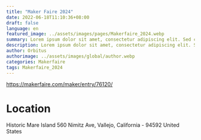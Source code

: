 ```yaml
---
title: "Maker Faire 2024"
date: 2022-06-18T11:10:36+08:00
draft: false
language: en
featured_image: ../assets/images/pages/Makerfaire_2024.webp
summary: Lorem ipsum dolor sit amet, consectetur adipiscing elit. Sed cursus, odio nec venenatis lacinia, lacus lectus varius nisi, in tristique mi purus ut libero.
description: Lorem ipsum dolor sit amet, consectetur adipiscing elit. Sed cursus, odio nec venenatis lacinia, lacus lectus varius nisi, in tristique mi purus ut libero. Vestibulum vel convallis felis. Ut finibus lorem vestibulum lobortis rhoncus.
author: Orbitus
authorimage: ../assets/images/global/author.webp
categories: Makerfaire
tags: Makerfaire_2024
---
```


https://makerfaire.com/maker/entry/76120/

# Location

Historic Mare Island
560 Nimitz Ave, Vallejo, California - 94592
United States